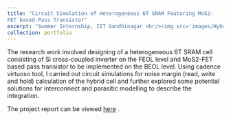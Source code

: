 ```yaml
---
title: "Circuit Simulation of Heterogeneous 6T SRAM Featuring MoS2-
FET based Pass Transistor"
excerpt: "Summer Internship, IIT Gandhinagar <br/><img src='images/Hybrid6T_SRAM_Layout3D'>"
collection: portfolio
---
```


The research work involved designing of a heterogeneous 6T SRAM cell consisting of Si cross-coupled inverter on the FEOL level and MoS2-FET based pass
transistor to be implemented on the BEOL level. Using cadence virtuoso tool, I carried out circuit simulations for noise margin (read, write and hold) calculation
of the hybrid cell and further explored some potential solutions for interconnect and parasitic modelling to describe the integration.

The project report can be viewed [here](https://drive.google.com/file/d/17pyH9LCKRdDWqO42ZnBItracrFRzeE8E/view?usp=sharing) .

